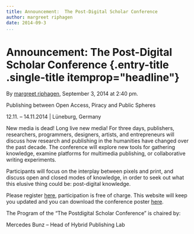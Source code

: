 ```yaml
---
title: Announcement:  The Post-Digital Scholar Conference
author: margreet riphagen
date: 2014-09-3
...
```


# Announcement: The Post-Digital Scholar Conference {.entry-title .single-title itemprop="headline"}

By [margreet
riphagen](http://networkcultures.org/digitalpublishing/author/arjen/ "Posts by margreet riphagen"),
September 3, 2014 at 2:40 pm.

Publishing between Open Access, Piracy and Public Spheres

12.11. – 14.11.2014 | Lüneburg, Germany

New media is dead! Long live new media! For three days, publishers,
researchers, programmers, designers, artists, and entrepreneurs will
discuss how research and publishing in the humanities have changed over
the past decade. The conference will explore new tools for gathering
knowledge, examine platforms for multimedia publishing, or collaborative
writing experiments.

Participants will focus on the interplay between pixels and print, and
discuss open and closed modes of knowledge, in order to seek out what
this elusive thing could be: post-digital knowledge.

Please register
[here](http://www.eventbrite.com/e/post-digital-scholar-conference-tickets-12164806263),
participation is free of charge. This website will keep you updated and
you can download the conference poster
[here](http://www.eventbrite.com/e/post-digital-scholar-conference-tickets-12164806263).

The Program of the “The Postdigital Scholar Conference” is chaired by:

Mercedes Bunz – Head of Hybrid Publishing Lab
